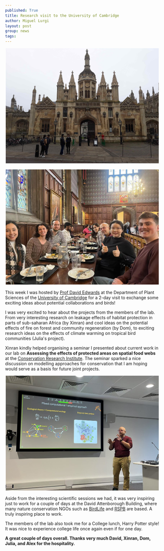 ```yaml
---
published: True
title: Research visit to the University of Cambridge
author: Miguel Lurgi
layout: post
group: news
tags: 
---
```


<p style="text-align:center;"><img src="/static/img/news/2025_Cambridge_1.jpg" alt="Kings" class="img-fluid" width="500"> &nbsp; <img src="/static/img/news/2025_Cambridge_2.jpg" alt="college dinner" class="img-fluid" width="500"> </p>

This week I was hosted by [Prof David Edwards](https://www.plantsci.cam.ac.uk/staff/professor-david-edwards) at the Department of Plant Sciences of the [University of Cambridge](https://www.cam.ac.uk/) for a 2-day visit to exchange some exciting ideas about potential collaborations and birds! 

I was very excited to hear about the projects from the members of the lab. From very interesting research on leakage effects of habitat protection in parts of sub-saharan Africa (by Xinran) and cool ideas on the potential effects of fire on forest and community regeneration (by Dom), to exciting research ideas on the effects of climate warming on tropical bird communities (Julia's project).

Xinran kindly helped organising a seminar I presented about current work in our lab on **Assessing the effects of protected areas on spatial food webs** at the [Conservation Research Institute](https://www.conservation.cam.ac.uk/events/cri-seminar-plant-ecology-group-dr-miguel-lurgi-rivera). The seminar sparked a nice discussion on modelling approaches for conservation that I am hoping would serve as a basis for future joint projects.

<p style="text-align:center;"><img src="/static/img/news/2025_Cambridge_3.jpg" alt="Presentation" class="img-fluid" width="500"></p>

Aside from the interesting scientific sessions we had, it was very inspiring just to work for a couple of days at the David Attenborough Building, where many nature conservation NGOs such as [BirdLife](https://www.birdlife.org/) and [RSPB](https://www.rspb.org.uk/) are based. A truly inspiring place to work.

The members of the lab also took me for a College lunch, Harry Potter style! It was nice to experience college life once again even if for one day.

**A great couple of days overall. Thanks very much David, Xinran, Dom, Julia, and Alex for the hospitality.** 
